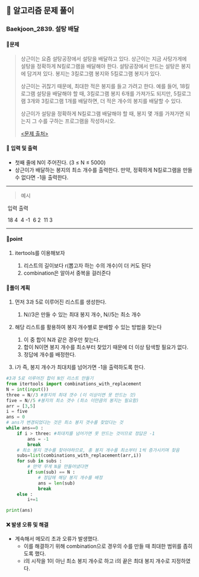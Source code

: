 ## 🐌 알고리즘 문제 풀이

### Baekjoon_2839. 설탕 배달



#### 📒문제

> 상근이는 요즘 설탕공장에서 설탕을 배달하고 있다. 상근이는 지금 사탕가게에 설탕을 정확하게 N킬로그램을 배달해야 한다. 설탕공장에서 만드는 설탕은 봉지에 담겨져 있다. 봉지는 3킬로그램 봉지와 5킬로그램 봉지가 있다.
>
> 상근이는 귀찮기 때문에, 최대한 적은 봉지를 들고 가려고 한다. 예를 들어, 18킬로그램 설탕을 배달해야 할 때, 3킬로그램 봉지 6개를 가져가도 되지만, 5킬로그램 3개와 3킬로그램 1개를 배달하면, 더 적은 개수의 봉지를 배달할 수 있다.
>
> 상근이가 설탕을 정확하게 N킬로그램 배달해야 할 때, 봉지 몇 개를 가져가면 되는지 그 수를 구하는 프로그램을 작성하시오.
>
> [<문제 출처>](https://www.acmicpc.net/problem/2839)



#### :pushpin: 입력 및 출력

- 첫째 줄에 N이 주어진다. (3 ≤ N ≤ 5000)
- 상근이가 배달하는 봉지의 최소 개수를 출력한다. 만약, 정확하게 N킬로그램을 만들 수 없다면 -1을 출력한다.

---

> 예시

​	입력				 출력

​	18					4
​	4					  -1
​    6					  2
​	11					3

----




#### 🚀point

1. itertools를 이용해보자

   1. 리스트의 길이보다 r(뽑고자 하는 수의 개수)이 더 커도 된다
   1. combination은 알아서 중복을 걸러준다

   

#### 🔎풀이 계획

1. 먼저 3과 5로 이루어진 리스트를 생성한다.
   1. N//3은 만들 수 있는 최대 봉지 개수, N//5는 최소 개수

1. 해당 리스트를 활용하여 봉지 개수별로 분배할 수 있는 방법을 찾는다
   1. 이 중 합이 N과 같은 경우만 찾는다.
   1. 합이 N이면 봉지 개수를 최소부터 찾았기 때문에 더 이상 탐색할 필요가 없다.
   1. 정답에 개수를 배정한다.

1. i가 즉, 봉지 개수가 최대치를 넘어가면 -1을 출력하도록 한다.

```python
#3과 5로 이루어진 합이 N인 리스트 만들기
from itertools import combinations_with_replacement
N = int(input())
three = N//3 #봉지의 최대 갯수 (이 이상이면 못 만드는 것)
five = N//5 #봉지의 최소 갯수 (최소 이만큼의 봉지는 필요함)
arr = [3,5]
i = five
ans = 0
# ans가 변경되었다는 것은 최소 봉지 갯수를 찾았다는 것
while ans==0 :
    if i > three: #최대치를 넘어가면 못 만드는 것이므로 정답은 -1
        ans = -1
        break
    # 최소 봉지 갯수를 찾아야하므로, 총 봉지 개수를 최소부터 1씩 증가시키며 찾음
    subs=list(combinations_with_replacement(arr,i))
    for sub in subs :
        # 만약 무게 N을 만들어냈다면
        if sum(sub) == N :
            # 정답에 해당 봉지 개수를 배정
            ans = len(sub)
            break
    else :
        i+=1

print(ans)
```



#### ❌ 발생 오류 및 해결

- 계속해서 메모리 초과 오류가 발생했다.
  - 이를 해결하기 위해 combination으로 경우의 수를 만들 때 최대한 범위를 좁히도록 했다.
  - i의 시작을 1이 아닌 최소 봉지 개수로 하고 i의 끝은 최대 봉지 개수로 지정하였다.



